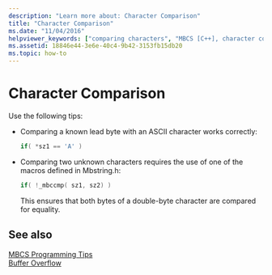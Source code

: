 ```yaml
---
description: "Learn more about: Character Comparison"
title: "Character Comparison"
ms.date: "11/04/2016"
helpviewer_keywords: ["comparing characters", "MBCS [C++], character comparison", "characters [C++], comparing"]
ms.assetid: 18846e44-3e6e-40c4-9b42-3153fb15db20
ms.topic: how-to
---
```

# Character Comparison

Use the following tips:

- Comparing a known lead byte with an ASCII character works correctly:

    ```cpp
    if( *sz1 == 'A' )
    ```

- Comparing two unknown characters requires the use of one of the macros defined in Mbstring.h:

    ```cpp
    if( !_mbccmp( sz1, sz2) )
    ```

   This ensures that both bytes of a double-byte character are compared for equality.

## See also

[MBCS Programming Tips](../text/mbcs-programming-tips.md)<br/>
[Buffer Overflow](../text/buffer-overflow.md)
